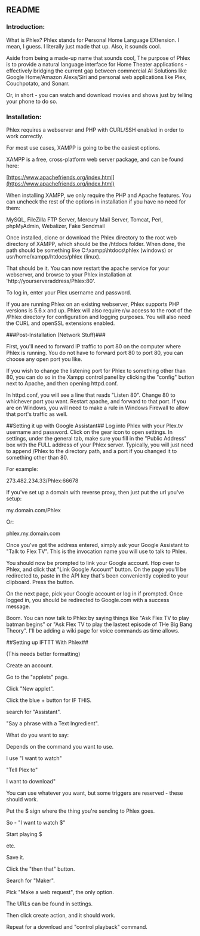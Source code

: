 ## **README** ##

### Introduction: ###

What is Phlex?  Phlex stands for Personal Home Language EXtension.  I mean, I guess.  I literally just made that up.  Also, it sounds cool.  

Aside from being a made-up name that sounds cool, The purpose of Phlex is to provide a natural language interface for Home Theater applications - effectively bridging the current gap between commercial AI Solutions like Google Home/Amazon Alexa/Siri and personal web applications like Plex, Couchpotato, and Sonarr.

Or, in short - you can watch and download movies and shows just by telling your phone to do so.


### Installation: ###

Phlex requires a webserver and PHP with CURL/SSH enabled in order to work correctly.

For most use cases, XAMPP is going to be the easiest options.

XAMPP is a free, cross-platform web server package, and can be found here:

[https://www.apachefriends.org/index.html](https://www.apachefriends.org/index.html)


When installing XAMPP, we only require the PHP and Apache features.  You can uncheck the rest of the options in installation if you have no need for them:


MySQL, FileZilla FTP Server, Mercury Mail Server, Tomcat, Perl, phpMyAdmin, Webalizer, Fake Sendmail


Once installed, clone or download the Phlex directory to the root web directory of XAMPP, which should be the /htdocs folder.  When done, the path should be something like C:\xampp\htdocs\phlex (windows) or usr/home/xampp/htdocs/phlex (linux).  


That should be it.  You can now restart the apache service for your webserver, and browse to your Phlex installation at 'http://yourserveraddress/Phlex:80'.

To log in, enter your Plex username and password.


If you are running Phlex on an existing webserver, Phlex supports PHP versions is 5.6.x and up.  Phlex will also require r/w access to the root of the /Phlex directory for configuration and logging purposes.
You will also need the CURL and openSSL extensions enabled. 



###Post-Installation (Network Stuff)###

First, you'll need to forward IP traffic to port 80 on the computer where Phlex is running.  You do not have to forward port 80 to port 80, you can choose any open port you like.

If you wish to change the listening port for Phlex to something other than 80, you can do so in the Xampp control panel by clicking the "config" button next to Apache, and then opening httpd.conf.

In httpd.conf, you will see a line that reads "Listen 80".  Change 80 to whichever port you want.  Restart apache, and forward to that port.  If you are on Windows, you will need to make a rule in Windows Firewall to allow that port's traffic as well.


##Setting it up with Google Assistant##
Log into Phlex with your Plex.tv username and password.
Click on the gear icon to open settings.
In settings, under the general tab, make sure you fill in the "Public Address" box with the FULL address of your Phlex server.  Typically, you will just need to append /Phlex to the directory path, and a port if you changed it to something other than 80.  

For example:

273.482.234.33/Phlex:66678 

If you've set up a domain with reverse proxy, then just put the url you've setup:

my.domain.com/Phlex

Or:

phlex.my.domain.com 


Once you've got the address entered, simply ask your Google Assistant to "Talk to Flex TV".  This is the invocation name you will use to talk to Phlex.  

You should now be prompted to link your Google account.  Hop over to Phlex, and click that "Link Google Account" button.  On the page you'll be redirected to, paste in the API key that's been conveniently
copied to your clipboard.  Press the button.  

On the next page, pick your Google account or log in if prompted.  Once logged in, you should be redirected to Google.com with a success message.  

Boom.  You can now talk to Phlex by saying things like "Ask Flex TV to play batman begins" or "Ask Flex TV to play the lastest episode of THe Big Bang Theory".  I'll be adding a wiki page for voice commands as time allows.

##Setting up IFTTT With Phlex##

(This needs better formatting) 

Create an account.

Go to the "applets" page.

Click "New applet".

Click the blue + button for IF THIS.

search for "Assistant".

"Say a phrase with a Text Ingredient".


What do you want to say: 

Depends on the command you want to use.

I use "I want to watch"

"Tell Plex to"

I want to download"

You can use whatever you want, but some triggers are reserved - these should work.

Put the $ sign where the thing you're sending to Phlex goes.

So - "I want to watch $"

Start playing $

etc.

Save it.

Click the "then that" button.

Search for "Maker".

Pick "Make a web request", the only option.

The URLs can be found in settings.

Then click create action, and it should work.

Repeat for a download and "control playback" command.
